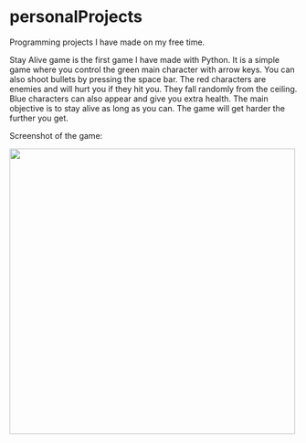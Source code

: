 # personalProjects
Programming projects I have made on my free time.



Stay Alive game is the first game I have made with Python. It is a simple game where you control the green main character with arrow keys. You can also shoot bullets by pressing the space bar. The red characters are enemies and will hurt you if they hit you. They fall randomly from the ceiling. Blue characters can also appear and give you extra health. The main objective is to stay alive as long as you can. The game will get harder the further you get.
  
Screenshot of the game:

 <img src="https://github.com/jpehkone21/personalProjects/assets/102893767/9126448d-38d7-4639-9d5c-4574cbed4d61" width="500" >
